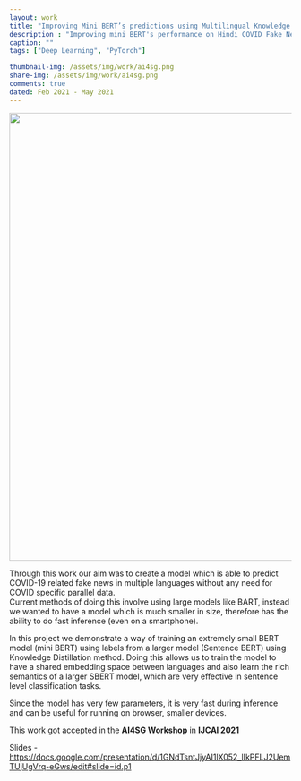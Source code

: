 ```yaml
---
layout: work
title: "Improving Mini BERT’s predictions using Multilingual Knowledge Distillation"
description : "Improving mini BERT's performance on Hindi COVID Fake News pred without using Parallel Finetuning data"
caption: ""
tags: ["Deep Learning", "PyTorch"]

thumbnail-img: /assets/img/work/ai4sg.png
share-img: /assets/img/work/ai4sg.png
comments: true
dated: Feb 2021 - May 2021
---
```


<img src="/assets/img/work/ai4sg.png" width="800">

Through this work our aim was to create a model which is able to predict COVID-19 related fake news in multiple languages without any need for COVID specific parallel data. <br>
Current methods of doing this involve using large models like BART, instead we wanted to have a model which is much smaller in size, therefore has the ability to do fast inference (even on a smartphone).

In this project we demonstrate a way of training an extremely small BERT model (mini BERT) using labels from a larger model (Sentence BERT) using Knowledge Distillation
method. Doing this allows us to train the model to have a shared embedding space between languages and also learn the rich semantics of a larger SBERT model, which are very effective in sentence level classification tasks.

Since the model has very few parameters, it is very fast during inference and can be useful for running on browser, smaller devices.

This work got accepted in the <b>AI4SG Workshop</b> in <b>IJCAI 2021</b>

Slides - https://docs.google.com/presentation/d/1GNdTsntJjyAI1lX052_lIkPFLJ2UemTUjUgVrq-eGws/edit#slide=id.p1
